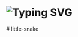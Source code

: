 <h1> <a><img src="https://readme-typing-svg.herokuapp.com?font=Fira+Code&pause=1000&random=false&width=435&lines=Venha+Jogar+Little+Snake+.+.+.&color=fff" alt="Typing SVG" /></a> </h1>
# little-snake

